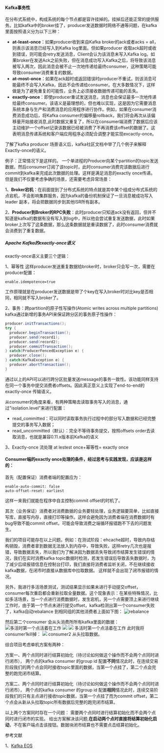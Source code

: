 
#### Kafka事务性

在分布式系统中，构成系统的每个节点都是容许挂掉的。挂掉后还能正常的提供服务。比如kafka中的broker挂了，producer发送数据时网络不通等问题，在kafka里面按照语义分为以下三种：
- **at-least-once**：如果producer收到来自Kafka broker的ack或者acks = all，则表示该消息已经写入到Kafka log里面。但如果producer 收取ack超时或收到错误，则可能会retry发送消息，Client会认为该消息未写入Kafka log。如果broker在发送Ack之前失败，但在消息成功写入Kafka之后，将导致该消息被写入两次，因此消息会被不止一次地传递给最终consumer，这种策略可能导致consumer消费重复的数据。
- **at-most-once**：如果在ack超时或返回错误时producer不重试，则该消息可能最终不会写入Kafka，因此不会传递给consumer。在大多数情况下，这样做是为了避免重复的可能性，业务上必须接收数据传递可能的丢失。
- **exactly-once**：即使producer重试发送消息，消息也会保证最多一次地传递给最终consumer。该语义是最理想的，但也难以实现，这是因为它需要消息系统本身与生产和消费消息的应用程序进行协作。例如，如果在consumer消费消息成功后，将Kafka consumer的偏移量rollback，我们将会再次从该偏移量开始接收消息,此时数据又重复了，所以在consumer端消费了数据后应该主动维护一个offset记录该数据已经被消费了不再消费该offset的数据了。这表明消息传递系统和客户端应用程序必须配合调整才能实现excactly-once。

了解了kafka producer 场景语义后，kafka社区文档中举了几个例子来解释Exactly-once的语义。

例子：正常情况下是这样的。
一个单进程的Producer向某个partition的topic发送数据，然后consumer订阅了该topic时，此时consumer消费完该数据后进行commit到kafka来完成此次数据的处理。这样是满足消息的exactly once传递。
但是我们不仅要考虑争确的场景，还需要考虑异常场景：

1、**Broker宕机**：在前面提到了分布式系统的特点就是其中某个组成分布式系统的点宕机，不会影响集群服务，因为kafka的备份机制保证了一旦消息被成功写入leader 副本，将会把数据同步到其他ISR所有副本。

2、**Producer到Broker的RPC失败**：此时producer只知道ack没有返回，但并不知道是kafka的数据有没有写入到log中，所以他会尝试重复发送数据，此时如果broker上次写了这条数据，那么这条数据就是重读数据了，此时consumer消费就会消费到了重复数据。


##### Apache Kafka的exactly-once语义
exactly-once语义主要三个逻辑：

1、幂等性
这样producer发送重复数据给broker时，broker只会写一次，需要在producer配置：

```
enable.idempotence=true
```
工作原理就是在producer发送数据是带了个key在写入broker时对比key是否相同，相同就不写入broker了。

2、事务：跨partition的原子性写操作(Atomic writes across multiple partitions)
kafka通过新增的事务API来保证跨分区的事务原子性操作：
``` java
producer.initTransactions();
try {
  producer.beginTransaction();
  producer.send(record1);
  producer.send(record2);
  producer.commitTransaction();
} catch(ProducerFencedException e) {
  producer.close();
} catch(KafkaException e) {
  producer.abortTransaction();
}
```
通过以上的API可以进行跨分区批量发送message的事务一致性。该功能同样支持在同一个事务中提交消费者offsets。因此真正意义上实现了end-to-end的exactly-once 传输语义。

从consumer的角度来看，有两种策略去读取事务写入的消息，通过"isolation.level"来进行配置：
- read_committed：可以同时读取事务执行过程中的部分写入数据和已经完整提交的事务写入数据；
- read_uncommitted（默认）：完全不等待事务提交，按照offsets order去读取消息，也就是兼容0.11.x版本前Kafka的语义

3、Exactly-once 流处理
at lestest once+幂等性= exactly once

#### Consumer端的exactly once处理的条件，经过思考与实践发现，应该是这样的：

首先（配置保证）消费者端的配置应为：
```
enable-auto-commit: false
auto-offset-reset: earliest
```
这样一来我们就能在程序中自主控制commit offset的时机了。

其次（业务保证）消费者对消费数据的业务要轻处理，业务逻辑要简单，比如直接写库，直接写内存，直接打印等操作。这样会避免因为消费者端在消费数据时有bug导致不能commit offset，可能会导致消费之端循环报错跑不下去的问题发生。


我们的项目可能存在以上问题。例如：在测试阶段：ehcache超时，导致内存结构销毁，消费者拿到数据无法放入到内存中，导致失败，这样retry几次也是报错，导致数据丢失，所以我们为了解决因为数据丢失导致闭市结算发生错误的情况，我们在实时消费kafka topic数据时检测，若发生错误后导致丢失数据时，为了减少后续报错信息在控制台打印，我们直接将消费者监听关闭，不在继续接收kafka数据，在闭市时直接从数据库中拉取数据。
这样就不会出现了闭市报错的情况。


另外，我进行多活场景测试，测试结果显示如果未进行手动提交offset，consumer每次重启都会重新拉取全量数据。这个现象表示：在某些特殊情况，比如多活场景，当一个点进行消费数据时，发生宕机，另一个点需要顶上来进行继续工作时，由于第一个节点未进行提交offset，kafka检测出第一个consumer失败了，kafka自动rebalance 到相同组的其他消费者上面如下图：
![rebalance](http://note.youdao.com/yws/public/resource/c336c9f401f7ed2acff65c1b781d2c6c/xmlnote/46A1DAD5DC2F498F9AF672F63170AB31/25000)

然后第二个consumer 会从头消费所所有kafka里面的数据：
![多活时第一个点活着在工作](http://note.youdao.com/yws/public/resource/c336c9f401f7ed2acff65c1b781d2c6c/xmlnote/8F52F16D281144BB83F6590216D39EA4/24987)
![](http://note.youdao.com/yws/public/resource/c336c9f401f7ed2acff65c1b781d2c6c/xmlnote/D9A07B100D904F6195649CC0AA44EECB/24989)
![](http://note.youdao.com/yws/public/resource/c336c9f401f7ed2acff65c1b781d2c6c/xmlnote/EACD70AD6760486EB0C3B9105576BA87/24991)
多活时第一个点活着在工作
此时我将consumer1kill掉：
![](http://note.youdao.com/yws/public/resource/c336c9f401f7ed2acff65c1b781d2c6c/xmlnote/E006FC9AF0A54EC29439AC0AD02435C8/24995)
consumer2 从头拉取数据。

综合项目考虑单机方案有两种：

方案一、两个点同时进行结算初始化（待讨论如何做这个操作而不会两个点同时进行闭市），
两个点的kafka consumer 的group id 配置**不同**情况此时，在连续交易阶段我们的两个点会同时接收topic里面的数据，当第一个点挂了，第二个点会完整的跑完闭市结算。

方案二、两个点同时进行结算初始化（待讨论如何做这个操作而不会两个点同时进行闭市），
两个点的kafka consumer 的group id 配置**相同**情况此时，连续交易阶段我们的只有主点进行接收topic数据，当第一个点挂了而为commit offset，第二个点会从新从头拉取topic所有数据后完整的跑完闭市结算。

以上两个方案同时存在一个问题：
需要两个点同时进行结算初始化而不会两个点同时进行闭市的实现。
给出方案解决该问题,**在启动两个点时直接将结算初始化启动**，不在客户端点击该按钮。数据块闭市结算也不需要点击结算初始化。



参考文献

1、[Kafka EOS](https://www.confluent.io/blog/exactly-once-semantics-are-possible-heres-how-apache-kafka-does-it/)
